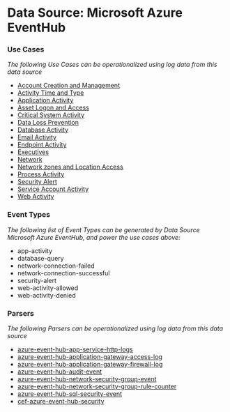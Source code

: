 Data Source: Microsoft Azure EventHub
=====================================

### Use Cases

_The following Use Cases can be operationalized using log data from this data source_

* [Account Creation and Management](usecase_account_creation_and_management.md)
* [Activity Time  and Type](usecase_activity_time__and_type.md)
* [Application Activity](usecase_application_activity.md)
* [Asset Logon and Access](usecase_asset_logon_and_access.md)
* [Critical System Activity](usecase_critical_system_activity.md)
* [Data Loss Prevention](usecase_data_loss_prevention.md)
* [Database Activity](usecase_database_activity.md)
* [Email Activity](usecase_email_activity.md)
* [Endpoint Activity](usecase_endpoint_activity.md)
* [Executives](usecase_executives.md)
* [Network](usecase_network.md)
* [Network zones and Location Access](usecase_network_zones_and_location_access.md)
* [Process Activity](usecase_process_activity.md)
* [Security Alert](usecase_security_alert.md)
* [Service Account Activity](usecase_service_account_activity.md)
* [Web Activity](usecase_web_activity.md)


### Event Types

_The following list of Event Types can be generated by Data Source Microsoft Azure EventHub, and power the use cases above:_

- app-activity
- database-query
- network-connection-failed
- network-connection-successful
- security-alert
- web-activity-allowed
- web-activity-denied


### Parsers

_The following Parsers can be operationalized using log data from this data source_

* [azure-event-hub-app-service-http-logs](parserContent_azure-event-hub-app-service-http-logs.md)
* [azure-event-hub-application-gateway-access-log](parserContent_azure-event-hub-application-gateway-access-log.md)
* [azure-event-hub-application-gateway-firewall-log](parserContent_azure-event-hub-application-gateway-firewall-log.md)
* [azure-event-hub-audit-event](parserContent_azure-event-hub-audit-event.md)
* [azure-event-hub-network-security-group-event](parserContent_azure-event-hub-network-security-group-event.md)
* [azure-event-hub-network-security-group-rule-counter](parserContent_azure-event-hub-network-security-group-rule-counter.md)
* [azure-event-hub-sql-security-event](parserContent_azure-event-hub-sql-security-event.md)
* [cef-azure-event-hub-security](parserContent_cef-azure-event-hub-security.md)
